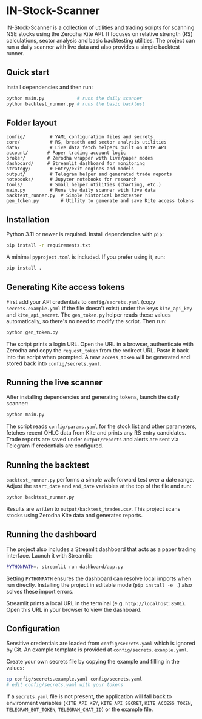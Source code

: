 # IN-Stock-Scanner


IN-Stock-Scanner is a collection of utilities and trading scripts for scanning NSE stocks using the Zerodha Kite API. It focuses on relative strength (RS) calculations, sector analysis and basic backtesting utilities. The project can run a daily scanner with live data and also provides a simple backtest runner.
## Quick start

Install dependencies and then run:

```bash
python main.py            # runs the daily scanner
python backtest_runner.py # runs the basic backtest
```


## Folder layout

```
config/         # YAML configuration files and secrets
core/           # RS, breadth and sector analysis utilities
data/           # Live data fetch helpers built on Kite API
account/       # Paper trading account logic
broker/        # Zerodha wrapper with live/paper modes
dashboard/     # Streamlit dashboard for monitoring
strategy/       # Entry/exit engines and models
output/         # Telegram helper and generated trade reports
notebooks/      # Jupyter notebooks for research
tools/          # Small helper utilities (charting, etc.)
main.py         # Runs the daily scanner with live data
backtest_runner.py  # Simple historical backtester
gen_token.py        # Utility to generate and save Kite access tokens
```

## Installation

Python 3.11 or newer is required. Install dependencies with `pip`:

```bash
pip install -r requirements.txt
```

A minimal `pyproject.toml` is included. If you prefer using it, run:

```bash
pip install .
```

## Generating Kite access tokens

First add your API credentials to `config/secrets.yaml` (copy
`secrets.example.yaml` if the file doesn't exist) under the keys
`kite_api_key` and `kite_api_secret`. The `gen_token.py` helper reads these
values automatically, so there's no need to modify the script. Then run:

```bash
python gen_token.py
```

The script prints a login URL. Open the URL in a browser, authenticate with Zerodha and copy the `request_token` from the redirect URL. Paste it back into the script when prompted. A new `access_token` will be generated and stored back into `config/secrets.yaml`.

## Running the live scanner

After installing dependencies and generating tokens, launch the daily scanner:

```bash
python main.py
```

The script reads `config/params.yaml` for the stock list and other parameters, fetches recent OHLC data from Kite and prints any RS entry candidates. Trade reports are saved under `output/reports` and alerts are sent via Telegram if credentials are configured.

## Running the backtest

`backtest_runner.py` performs a simple walk‑forward test over a date range.
Adjust the `start_date` and `end_date` variables at the top of the file and run:

```bash
python backtest_runner.py
```

Results are written to `output/backtest_trades.csv`.
This project scans stocks using Zerodha Kite data and generates reports.

## Running the dashboard

The project also includes a Streamlit dashboard that acts as a paper trading
interface. Launch it with Streamlit:

```bash
PYTHONPATH=. streamlit run dashboard/app.py
```

Setting `PYTHONPATH` ensures the dashboard can resolve local imports when run
directly. Installing the project in editable mode (`pip install -e .`) also
solves these import errors.

Streamlit prints a local URL in the terminal (e.g. `http://localhost:8501`).
Open this URL in your browser to view the dashboard.

## Configuration

Sensitive credentials are loaded from `config/secrets.yaml` which is ignored by
Git. An example template is provided at `config/secrets.example.yaml`.

Create your own secrets file by copying the example and filling in the values:

```bash
cp config/secrets.example.yaml config/secrets.yaml
# edit config/secrets.yaml with your tokens
```

If a `secrets.yaml` file is not present, the application will fall back to
environment variables (`KITE_API_KEY`, `KITE_API_SECRET`, `KITE_ACCESS_TOKEN`,
`TELEGRAM_BOT_TOKEN`, `TELEGRAM_CHAT_ID`) or the example file.

